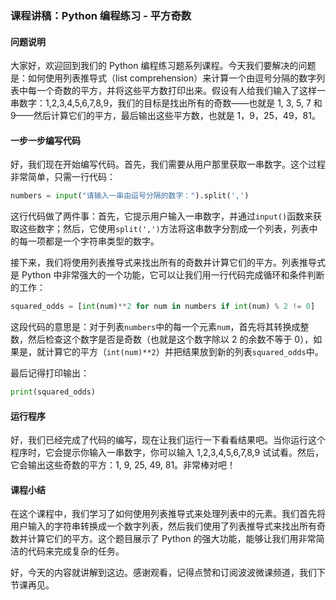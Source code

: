 ### 课程讲稿：Python 编程练习 - 平方奇数

#### 问题说明

大家好，欢迎回到我们的 Python 编程练习题系列课程。今天我们要解决的问题是：如何使用列表推导式（list comprehension）来计算一个由逗号分隔的数字列表中每一个奇数的平方，并将这些平方数打印出来。假设有人给我们输入了这样一串数字：1,2,3,4,5,6,7,8,9，我们的目标是找出所有的奇数——也就是 1, 3, 5, 7 和 9——然后计算它们的平方，最后输出这些平方数，也就是 1，9，25，49，81。

#### 一步一步编写代码

好，我们现在开始编写代码。首先，我们需要从用户那里获取一串数字。这个过程非常简单，只需一行代码：

```python
numbers = input("请输入一串由逗号分隔的数字：").split(',')
```

这行代码做了两件事：首先，它提示用户输入一串数字，并通过`input()`函数来获取这些数字；然后，它使用`split(',')`方法将这串数字分割成一个列表，列表中的每一项都是一个字符串类型的数字。

接下来，我们将使用列表推导式来找出所有的奇数并计算它们的平方。列表推导式是 Python 中非常强大的一个功能，它可以让我们用一行代码完成循环和条件判断的工作：

```python
squared_odds = [int(num)**2 for num in numbers if int(num) % 2 != 0]
```

这段代码的意思是：对于列表`numbers`中的每一个元素`num`，首先将其转换成整数，然后检查这个数字是否是奇数（也就是这个数字除以 2 的余数不等于 0），如果是，就计算它的平方（`int(num)**2`）并把结果放到新的列表`squared_odds`中。

最后记得打印输出：

```py
print(squared_odds)
```

#### 运行程序

好，我们已经完成了代码的编写，现在让我们运行一下看看结果吧。当你运行这个程序时，它会提示你输入一串数字，你可以输入 1,2,3,4,5,6,7,8,9 试试看。然后，它会输出这些奇数的平方：1, 9, 25, 49, 81。非常棒对吧！

#### 课程小结

在这个课程中，我们学习了如何使用列表推导式来处理列表中的元素。我们首先将用户输入的字符串转换成一个数字列表，然后我们使用了列表推导式来找出所有奇数并计算它们的平方。这个题目展示了 Python 的强大功能，能够让我们用非常简洁的代码来完成复杂的任务。

好，今天的内容就讲解到这边。感谢观看，记得点赞和订阅波波微课频道，我们下节课再见。
